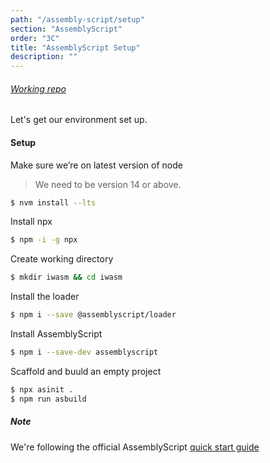 ```yaml
---
path: "/assembly-script/setup"
section: "AssemblyScript"
order: "3C"
title: "AssemblyScript Setup"
description: ""
---
```


###### [Working repo](https://github.com/young/intro-to-web-assembly/tree/main/lessons/assembly-script/exercises/1/iwasm)

Let's get our environment set up.



#### Setup

Make sure we’re on latest version of node
> We need to be version 14 or above.

```bash
$ nvm install --lts
```

Install npx
```bash
$ npm -i -g npx
```

Create working directory
```bash
$ mkdir iwasm && cd iwasm
```

Install the loader
```bash
$ npm i --save @assemblyscript/loader
```

Install AssemblyScript
```bash
$ npm i --save-dev assemblyscript
```


Scaffold and buuld an empty project
```bash
$ npx asinit .
$ npm run asbuild
```

##### Note
We're following the official AssemblyScript [quick start guide](https://www.assemblyscript.org/quick-start.html)
